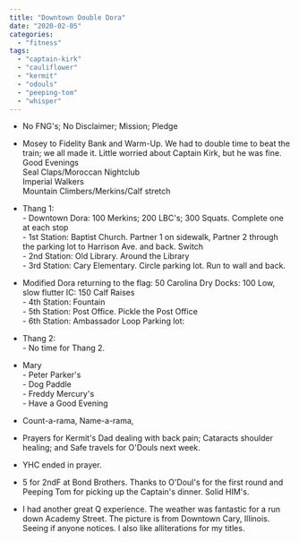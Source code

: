 ```yaml
---
title: "Downtown Double Dora"
date: "2020-02-05"
categories: 
  - "fitness"
tags: 
  - "captain-kirk"
  - "cauliflower"
  - "kermit"
  - "odouls"
  - "peeping-tom"
  - "whisper"
---
```


- No FNG's; No Disclaimer; Mission; Pledge
- Mosey to Fidelity Bank and Warm-Up. We had to double time to beat the train; we all made it. Little worried about Captain Kirk, but he was fine.  
    Good Evenings  
    Seal Claps/Moroccan Nightclub  
    Imperial Walkers  
    Mountain Climbers/Merkins/Calf stretch
- Thang 1:  
    \- Downtown Dora: 100 Merkins; 200 LBC's; 300 Squats. Complete one at each stop  
    \- 1st Station: Baptist Church. Partner 1 on sidewalk, Partner 2 through the parking lot to Harrison Ave. and back. Switch  
    \- 2nd Station: Old Library. Around the Library  
    \- 3rd Station: Cary Elementary. Circle parking lot. Run to wall and back.
- Modified Dora returning to the flag: 50 Carolina Dry Docks: 100 Low, slow flutter IC: 150 Calf Raises  
    \- 4th Station: Fountain  
    \- 5th Station: Post Office. Pickle the Post Office  
    \- 6th Station: Ambassador Loop Parking lot:
- Thang 2:  
    \- No time for Thang 2.

- Mary  
    \- Peter Parker's  
    \- Dog Paddle  
    \- Freddy Mercury's  
    \- Have a Good Evening
- Count-a-rama, Name-a-rama,
- Prayers for Kermit's Dad dealing with back pain; Cataracts shoulder healing; and Safe travels for O'Douls next week.
- YHC ended in prayer.
- 5 for 2ndF at Bond Brothers. Thanks to O'Doul's for the first round and Peeping Tom for picking up the Captain's dinner. Solid HIM's.
- I had another great Q experience. The weather was fantastic for a run down Academy Street. The picture is from Downtown Cary, Illinois. Seeing if anyone notices. I also like alliterations for my titles.
